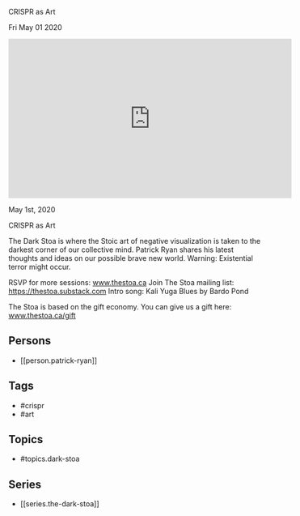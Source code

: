 

 CRISPR as Art

Fri May 01 2020

<iframe width="560" height="315" src="https://www.youtube.com/embed/NwaM1mmu1GU" title="The Dark Stoa: CRISPR as Art w/ Patrick Ryan" frameborder="0" allow="accelerometer; autoplay; clipboard-write; encrypted-media; gyroscope; picture-in-picture" allowfullscreen ></iframe>

May 1st, 2020

CRISPR as Art

The Dark Stoa is where the Stoic art of negative visualization is taken to the darkest corner of our collective mind. Patrick Ryan shares his latest thoughts and ideas on our possible brave new world. Warning: Existential terror might occur.

RSVP for more sessions: www.thestoa.ca
Join The Stoa mailing list: https://thestoa.substack.com
Intro song: Kali Yuga Blues by Bardo Pond

The Stoa is based on the gift economy. You can give us a gift here: www.thestoa.ca/gift

## Persons

- [[person.patrick-ryan]]

## Tags

- #crispr
- #art

## Topics

- #topics.dark-stoa

## Series

- [[series.the-dark-stoa]]


